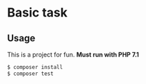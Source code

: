 # Basic task

## Usage

This is a project for fun. **Must run with PHP 7.1**

``` bash
$ composer install
$ composer test
```
